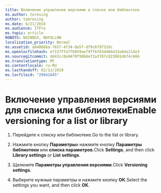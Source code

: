 ```yaml
---
title: Включение управления версиями в списке или библиотеке
ms.author: toresing
author: tomresing
ms.date: 6/21/2018
ms.audience: ITPro
ms.topic: article
ROBOTS: NOINDEX, NOFOLLOW
localization_priority: Normal
ms.assetid: a84868ba-7657-4f34-8a57-df9c6f9732dc
ms.openlocfilehash: e7157ffa7f6859ae79ffbf63d46b432e84a214e3
ms.sourcegitcommit: dd43cc0a9470f98b8ef2a3787c823801d674c666
ms.translationtype: MT
ms.contentlocale: ru-RU
ms.lasthandoff: 02/12/2019
ms.locfileid: "29941845"
---
```

# <a name="enable-versioning-for-a-list-or-library"></a><span data-ttu-id="05ee9-102">Включение управления версиями для списка или библиотеки</span><span class="sxs-lookup"><span data-stu-id="05ee9-102">Enable versioning for a list or library</span></span>

1. <span data-ttu-id="05ee9-103">Перейдите к списку или библиотеке.</span><span class="sxs-lookup"><span data-stu-id="05ee9-103">Go to the list or library.</span></span>
    
2. <span data-ttu-id="05ee9-104">Нажмите кнопку **Параметры**и нажмите кнопку **Параметры библиотеки** или **списка параметров**.</span><span class="sxs-lookup"><span data-stu-id="05ee9-104">Click **Settings**, and then click **Library settings** or **List settings**.</span></span>
    
3. <span data-ttu-id="05ee9-105">Щелкните **Параметры управления версиями**.</span><span class="sxs-lookup"><span data-stu-id="05ee9-105">Click **Versioning settings**.</span></span>
    
4. <span data-ttu-id="05ee9-106">Выберите нужные параметры и нажмите кнопку **ОК**.</span><span class="sxs-lookup"><span data-stu-id="05ee9-106">Select the settings you want, and then click **OK**.</span></span>
    

